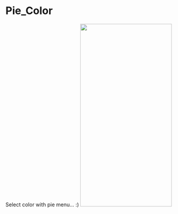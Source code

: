 # Pie_Color
Select color with pie menu... :)
<img src="https://media.giphy.com/media/0caAPuy8EEGBV47ZtU/giphy.gif" width="250" height="500" />
